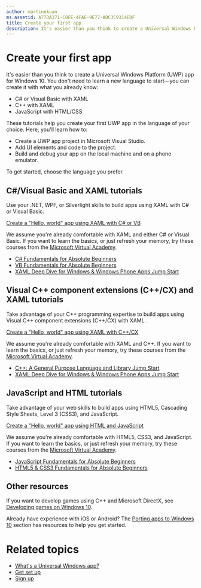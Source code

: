 ```yaml
---
author: martinekuan
ms.assetid: A77DA371-C0FE-4FAE-9E77-ADC3C9314EDF
title: Create your first app
description: It's easier than you think to create a Universal Windows Platform (UWP) app for Windows 10.
---
```

# Create your first app

It's easier than you think to create a Universal Windows Platform (UWP) app for Windows 10. You don't need to learn a new language to start—you can create it with what you already know:

-   C# or Visual Basic with XAML
-   C++ with XAML
-   JavaScript with HTML/CSS

These tutorials help you create your first UWP app in the language of your choice. Here, you'll learn how to:

-   Create a UWP app project in Microsoft Visual Studio.
-   Add UI elements and code to the project.
-   Build and debug your app on the local machine and on a phone emulator.

To get started, choose the language you prefer.

## C#/Visual Basic and XAML tutorials

Use your .NET, WPF, or Silverlight skills to build apps using XAML with C# or Visual Basic.

[Create a "Hello, world" app using XAML with C# or VB](create-a-hello-world-app-xaml-universal.md)

We assume you're already comfortable with XAML and either C# or Visual Basic. If you want to learn the basics, or just refresh your memory, try these courses from the [Microsoft Virtual Academy](http://www.microsoftvirtualacademy.com/).

-   [C# Fundamentals for Absolute Beginners](http://www.microsoftvirtualacademy.com/training-courses/c-fundamentals-for-absolute-beginners)
-   [VB Fundamentals for Absolute Beginners](http://www.microsoftvirtualacademy.com/training-courses/vb-fundamentals-for-absolute-beginners)
-   [XAML Deep Dive for Windows & Windows Phone Apps Jump Start](http://www.microsoftvirtualacademy.com/training-courses/xaml-deep-dive-for-windows-windows-phone-apps-jump-start)

## Visual C++ component extensions (C++/CX) and XAML tutorials

Take advantage of your C++ programming expertise to build apps using Visual C++ component extensions (C++/CX) with XAML .

[Create a "Hello, world" app using XAML with C++/CX](create-a-basic-windows-10-app-in-cpp.md)

We assume you're already comfortable with XAML and C++. If you want to learn the basics, or just refresh your memory, try these courses from the [Microsoft Virtual Academy](http://go.microsoft.com/fwlink/p/?LinkID=389916).

-   [C++: A General Purpose Language and Library Jump Start](http://www.microsoftvirtualacademy.com/training-courses/c-a-general-purpose-language-and-library-jump-start)
-   [XAML Deep Dive for Windows & Windows Phone Apps Jump Start](http://www.microsoftvirtualacademy.com/training-courses/xaml-deep-dive-for-windows-windows-phone-apps-jump-start)

## JavaScript and HTML tutorials

Take advantage of your web skills to build apps using HTML5, Cascading Style Sheets, Level 3 (CSS3), and JavaScript.

[Create a "Hello, world" app using HTML and JavaScript](create-a-hello-world-app-js-universal.md)

We assume you're already comfortable with HTML5, CSS3, and JavaScript. If you want to learn the basics, or just refresh your memory, try these courses from the [Microsoft Virtual Academy](http://go.microsoft.com/fwlink/p/?LinkID=389916).

-   [JavaScript Fundamentals for Absolute Beginners](http://www.microsoftvirtualacademy.com/training-courses/javascript-fundamentals-for-absolute-beginners)
-   [HTML5 & CSS3 Fundamentals for Absolute Beginners](http://www.microsoftvirtualacademy.com/training-courses/html5-css3-fundamentals-development-for-absolute-beginners)

## Other resources

If you want to develop games using C++ and Microsoft DirectX, see [Developing games on Windows 10](https://dev.windows.com/games).

Already have experience with iOS or Android? The [Porting apps to Windows 10](https://msdn.microsoft.com/library/windows/apps/Mt238321) section has resources to help you get started.

# Related topics

* [What's a Universal Windows app?](whats-a-uwp.md)
* [Get set up](get-set-up.md)
* [Sign up](sign-up.md)
 

